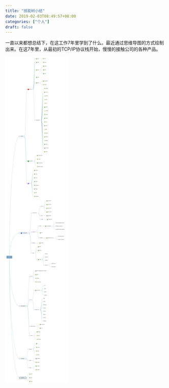 ```yaml
---
title: "技能树小结"
date: 2019-02-03T08:49:57+08:00
categories: ["个人"]
draft: false
---
```

一直以来都想总结下，在这工作7年里学到了什么。最近通过思维导图的方式绘制出来。在这7年里，从最初的TCP/IP协议栈开始，慢慢的接触公司的各种产品。
<!--more-->

![Skills](/img/skills.svg)

